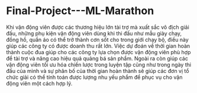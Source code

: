 # Final-Project---ML-Marathon
 Khi vận động viên được các thương hiệu lớn tài trợ mà xuất sắc vô địch
giải đấu, những phụ kiện vận động viên dùng khi thi đấu như mẫu giày chạy,
đồng hồ, quần áo có thể trở thành cơn sốt cho trong giới chạy bộ, điều này
giúp các công ty có được doanh thu rất lớn. Việc dự đoán về thời gian hoàn
thành cuộc đua giúp cho các công ty lựa chọn được vận động viên phù hợp để
tài trợ và nâng cao hiệu quả quảng bá sản phẩm. Ngoài ra còn giúp các vận
động viên tối ưu hóa chiến lược trong luyện tập cũng như trong ngày thi đấu
của mình và sự phân bố của thời gian hoàn thành sẽ giúp các đơn vị tổ chức
giải có thể tính toán được lượng nhu yếu phẩm để phục vụ cho vận động viên
một cách hợp lý.
